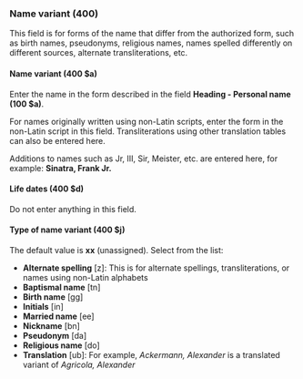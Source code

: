 ### Name variant (400)
This field is for forms of the name that differ from the authorized form, such as birth names, pseudonyms, religious names, names spelled differently on different sources, alternate transliterations, etc.

#### Name variant (400 $a)
Enter the name in the form described in the field **Heading - Personal name (100 $a)**.

For names originally written using non-Latin scripts, enter the form in the non-Latin script in this field. Transliterations using other translation tables can also be entered here.

Additions to names such as Jr, III, Sir, Meister, etc. are entered here, for example: **Sinatra, Frank Jr.**

#### Life dates (400 $d)
Do not enter anything in this field.

#### Type of name variant (400 $j)
The default value is **xx** (unassigned). Select from the list:
- **Alternate spelling** [z]: This is for alternate spellings, transliterations, or names using non-Latin alphabets
- **Baptismal name** [tn]
- **Birth name** [gg]
- **Initials** [in]
- **Married name** [ee]
- **Nickname** [bn]
- **Pseudonym** [da]
- **Religious name** [do]
- **Translation** [ub]: For example, _Ackermann, Alexander_ is a translated variant of _Agricola, Alexander_
